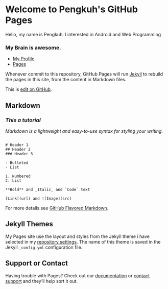 # Welcome to Pengkuh's GitHub Pages

Hello, my name is Pengkuh. I interested in Android and Web Programming <br>

 ### My Brain is awesome. 
 
- [My Profile](https://github.com/pengdst/)
- [Pages](https://pengdst.github.io/)

Whenever commit to this repository, GitHub Pages will run [Jekyll](https://jekyllrb.com/) to rebuild the pages in this site, from the content in Markdown files.

This is [edit on GitHub](https://github.com/pengdst/pengdst.github.io/edit/master/README.md).

## Markdown

### _This a tutorial_

_Markdown is a lightweight and easy-to-use syntax for styling your writing._

```

# Header 1
## Header 2
### Header 3

- Bulleted
- List

1. Numbered
2. List

**Bold** and _Italic_ and `Code` text

[Link](url) and ![Image](src)

```

For more details see [GitHub Flavored Markdown](https://guides.github.com/features/mastering-markdown/).

## Jekyll Themes

My Pages site use the layout and styles from the Jekyll theme i have selected in my [repository settings](https://github.com/pengdst/pengdst.github.io/settings). The name of this theme is saved in the Jekyll `_config.yml` configuration file.

## Support or Contact

Having trouble with Pages? Check out our [documentation](https://help.github.com/categories/github-pages-basics/) or [contact support](https://github.com/contact) and they’ll help sort it out.
